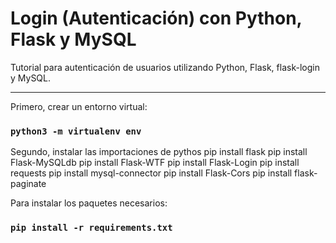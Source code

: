 # Login (Autenticación) con Python, Flask y MySQL

Tutorial para autenticación de usuarios utilizando Python, Flask, flask-login y MySQL.

<hr/>

Primero, crear un entorno virtual:
### `python3 -m virtualenv env`

Segundo, instalar las importaciones de pythos
pip install flask
pip install Flask-MySQLdb
pip install Flask-WTF
pip install Flask-Login
pip install requests
pip install mysql-connector
pip install Flask-Cors
pip install flask-paginate

Para instalar los paquetes necesarios:
### `pip install -r requirements.txt`
